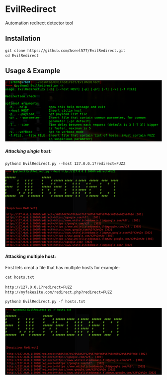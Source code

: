 # EvilRedirect
Automation redirect detector tool

## Installation
```
git clone https://github.com/Aseel577/EvilRedirect.git
cd EvilRedirect
```
## Usage & Example
![alt text](Image%26Gifs/options.png)
##### Attacking single host:
```
python3 EvilRedirect.py --host 127.0.0.1?redirect=FUZZ
```
![alt text](Image%26Gifs/single_host.png)

#### Attacking multiple host:
First lets creat a file that has multiple hosts for example:
```
cat hosts.txt

http://127.0.0.1?redirect=FUZZ
http://myfakesite.com/redirect.php?redirect=FUZZ
```
```
python3 EvilRedirect.py -f hosts.txt
```
![alt text](Image%26Gifs/multiple_host.png)
